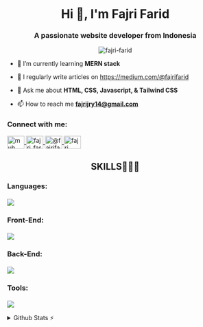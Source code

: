 <h1 align="center">Hi 👋, I'm Fajri Farid</h1>
<h3 align="center">A passionate website developer from Indonesia</h3>

<p align="center"> <img src="https://komarev.com/ghpvc/?username=fajri-farid&label=Profile%20views&color=0e75b6&style=flat" alt="fajri-farid" /> </p>

- 🌱 I’m currently learning **MERN stack**

- 📝 I regularly write articles on https://medium.com/@fajrifarid

- 💬 Ask me about **HTML, CSS, Javascript, & Tailwind CSS**

- 📫 How to reach me **fajrijry14@gmail.com**

<h3 align="left">Connect with me:</h3>
<p align="left">
  <a href="https://www.linkedin.com/in/muh-fajri-farid-aaa0581b8/" target="_blank">
    <img align="center" src="https://raw.githubusercontent.com/rahuldkjain/github-profile-readme-generator/master/src/images/icons/Social/linked-in-alt.svg" alt="muh. fajri farid" height="30" width="40"   title="Connect with me on LinkedIn"/>
</a>
  <a href="https://www.instagram.com/fajri_farid/" target="blank">
    <img align="center" src="https://raw.githubusercontent.com/rahuldkjain/github-profile-readme-generator/master/src/images/icons/Social/instagram.svg" alt="fajri_farid" height="30" width="40" title="Follow me on Instagram" />
  </a>
  <a href="https://medium.com/@fajrifarid" target="blank">
    <img align="center" src="https://upload.wikimedia.org/wikipedia/commons/thumb/e/ec/Medium_logo_Monogram.svg/1200px-Medium_logo_Monogram.svg.png" alt="@fajrifarid" height="30" width="40" title="Read my articles on Medium" />
  </a>
  <a href="https://www.youtube.com/@fajri_farid" target="blank">
    <img align="center" src="https://raw.githubusercontent.com/rahuldkjain/github-profile-readme-generator/master/src/images/icons/Social/youtube.svg" alt="fajri farid" height="30" width="40" title="Watch my videos on YouTube"/>
  </a>
</p>
<div align="center">
<h2>SKILLS🧑🏻‍💻</h3>
</div>
<h3 align="left">Languages:</h3>
<p align="left" style="margin-top: 20px;">
  <a href="https://skillicons.dev">
    <img src="https://skillicons.dev/icons?i=c,js,python" />
  </a> 
</p>

<h3 align="left">Front-End:</h3>
<p align="left" style="margin-top: 20px;">
  <a href="https://skillicons.dev">
    <img src="https://skillicons.dev/icons?i=html,css,js,react,bootstrap,tailwind,nextjs" />
  </a>
</p>

<h3 align="left">Back-End:</h3>
<p align="left" style="margin-top: 20px;">
  <a href="https://skillicons.dev">
    <img src="https://skillicons.dev/icons?i=nodejs,mysql,postgres" />
  </a>
</p>

<h3 align="left">Tools:</h3>
<p align="left" style="margin-top: 20px;">
 <a href="https://skillicons.dev">
    <img src="https://skillicons.dev/icons?i=git,github,postman" />
  </a>
</p>




<details>
  <summary> Github Stats ⚡</summary>
  
  <a href="#">![Github stats](https://github-readme-stats.vercel.app/api?username=fajri-farid&theme=blueberry&count_private=true&hide_border=true&line_height=20)</a>
  <a href="#">![Top Langs](https://github-readme-stats.vercel.app/api/top-langs/?username=fajri-farid&layout=compact&theme=blueberry&count_private=true&hide_border=true)</a>

  <p align="left" style="margin-top: 40px;">
    <img src="https://github-readme-streak-stats.herokuapp.com/?user=fajri-farid&" alt="fajri-farid" />
  </p>
</details>
